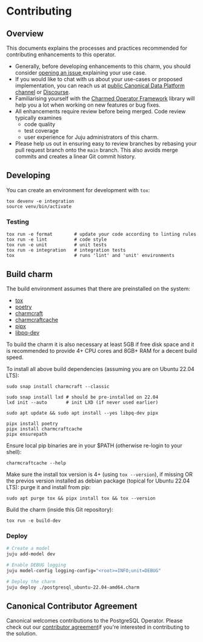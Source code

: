 # Contributing

## Overview

This documents explains the processes and practices recommended for contributing enhancements to
this operator.

- Generally, before developing enhancements to this charm, you should consider [opening an issue
  ](https://github.com/canonical/postgresql-operator/issues) explaining your use case.
- If you would like to chat with us about your use-cases or proposed implementation, you can reach
  us at [public Canonical Data Platform channel](https://chat.charmhub.io/charmhub/channels/data-platform)
  or [Discourse](https://discourse.charmhub.io/).
- Familiarising yourself with the [Charmed Operator Framework](https://juju.is/docs/sdk) library
  will help you a lot when working on new features or bug fixes.
- All enhancements require review before being merged. Code review typically examines
  - code quality
  - test coverage
  - user experience for Juju administrators of this charm.
- Please help us out in ensuring easy to review branches by rebasing your pull request branch onto
  the `main` branch. This also avoids merge commits and creates a linear Git commit history.

## Developing

You can create an environment for development with `tox`:

```shell
tox devenv -e integration
source venv/bin/activate
```

### Testing

```shell
tox run -e format        # update your code according to linting rules
tox run -e lint          # code style
tox run -e unit          # unit tests
tox run -e integration   # integration tests
tox                      # runs 'lint' and 'unit' environments
```

## Build charm

The build environment assumes that there are preinstalled on the system:
* [tox](https://tox.wiki/)
* [poetry](https://python-poetry.org/)
* [charmcraft](https://snapcraft.io/charmcraft)
* [charmcraftcache](https://pypi.org/project/charmcraftcache/)
* [pipx](https://python.land/virtual-environments/pipx)
* [libpq-dev](https://pypi.org/project/libpq-dev/)

To build the charm it is also necessary at least 5GB if free disk space and
it is recommended to provide 4+ CPU cores and 8GB+ RAM for a decent build speed.

To install all above build dependencies (assuming you are on Ubuntu 22.04 LTS):

```shell
sudo snap install charmcraft --classic

sudo snap install lxd # should be pre-installed on 22.04
lxd init --auto       # init LXD (if never used earlier)

sudo apt update && sudo apt install --yes libpq-dev pipx

pipx install poetry
pipx install charmcraftcache
pipx ensurepath
```

Ensure local pip binaries are in your $PATH (otherwise re-login to your shell):
```shell
charmcraftcache --help
```

Make sure the install tox version is 4+ (using `tox --version`), if missing OR
the previos version installed as debian package (topical for Ubuntu 22.04 LTS):
purge it and install from pip:
```shell
sudo apt purge tox && pipx install tox && tox --version
```

Build the charm (inside this Git repository):

```shell
tox run -e build-dev
```

### Deploy

```bash
# Create a model
juju add-model dev

# Enable DEBUG logging
juju model-config logging-config="<root>=INFO;unit=DEBUG"

# Deploy the charm
juju deploy ./postgresql_ubuntu-22.04-amd64.charm
```

## Canonical Contributor Agreement

Canonical welcomes contributions to the PostgreSQL Operator. Please check out our
[contributor agreement](https://ubuntu.com/legal/contributors)if you're
interested in contributing to the solution.
